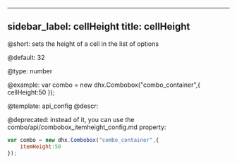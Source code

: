 
---
sidebar_label: cellHeight
title: cellHeight
---          

@short: 
sets the height of a cell in the list of options


@default:
32


@type: number

@example: 
var combo = new dhx.Combobox("combo_container",{
    cellHeight:50
});


@template:	api_config
@descr: 


@deprecated: instead of it, you can use the combo/api/combobox_itemheight_config.md property:

~~~js
var combo = new dhx.Combobox("combo_container",{
    itemHeight:50
});
~~~
